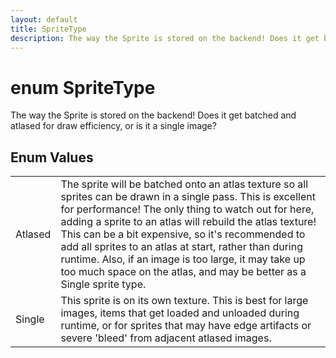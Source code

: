 ```yaml
---
layout: default
title: SpriteType
description: The way the Sprite is stored on the backend! Does it get batched and atlased for draw efficiency, or is it a single image?
---
```

# enum SpriteType

The way the Sprite is stored on the backend! Does it get batched and atlased
for draw efficiency, or is it a single image?




## Enum Values

|  |  |
|--|--|
|Atlased|The sprite will be batched onto an atlas texture so all sprites can be drawn in a single pass. This is excellent for performance! The only thing to watch out for here, adding a sprite to an atlas will rebuild the atlas texture! This can be a bit expensive, so it's recommended to add all sprites to an atlas at start, rather than during runtime. Also, if an image is too large, it may take up too much space on the atlas, and may be better as a Single sprite type.|
|Single|This sprite is on its own texture. This is best for large images, items that get loaded and unloaded during runtime, or for sprites that may have edge artifacts or severe 'bleed' from adjacent atlased images.|


